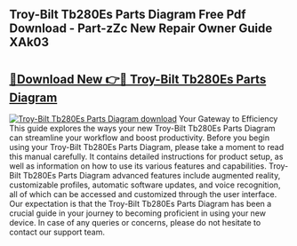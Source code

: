## Troy-Bilt Tb280Es Parts Diagram Free Pdf Download - Part-zZc New Repair Owner Guide XAk03

# <h2><a href="http://dfqj02.blite.top/?on=Troy-Bilt+Tb280Es+Parts+Diagram">🔗Download New 👉🔴 Troy-Bilt Tb280Es Parts Diagram</a></h2>

[![Troy-Bilt Tb280Es Parts Diagram download](https://i.imgur.com/lujVjoI.png)](http://dfqj02.blite.top/?on=Troy-Bilt+Tb280Es+Parts+Diagram)
Your Gateway to Efficiency This guide explores the ways your new Troy-Bilt Tb280Es Parts Diagram can streamline your workflow and boost productivity. Before you begin using your Troy-Bilt Tb280Es Parts Diagram, please take a moment to read this manual carefully. It contains detailed instructions for product setup, as well as information on how to use its various features and capabilities. Troy-Bilt Tb280Es Parts Diagram advanced features include augmented reality, customizable profiles, automatic software updates, and voice recognition, all of which can be accessed and customized through the user interface. Our expectation is that the Troy-Bilt Tb280Es Parts Diagram has been a crucial guide in your journey to becoming proficient in using your new device. In case of any queries or concerns, please do not hesitate to contact our support team.
